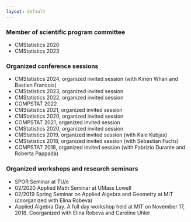 ```yaml
---
layout: default
---
```


### Member of scientific program committee
* CMStatistics 2020
* CMStatistics 2023


### Organized conference sessions
* CMStatistics 2024, organized invited session (with Kirien Whan and Bastien Francois)
* CMStatistics 2023, organized invited session
* CMStatistics 2022, organized invited session
* COMPSTAT 2022
* CMStatistics 2021, organized invited session
* CMStatistics 2020, organized invited session
* COMPSTAT 2021, organized invited session
* CMStatistics 2020, organized invited session
* CMStatistics 2019, organized invited session (with Kaie Kubjas)
* CMStatistics 2018, organized invited session (with Sebastian Fuchs)
* COMPSTAT 2018, organized invited session (with Fabrizio Durante and Roberta Pappadà)


### Organized workshops and research seminars

* SPOR Seminar at TU/e
* 02/2020 Applied Math Seminar at UMass Lowell
* 02/2019	Spring Seminar on Applied Algebra and Geometry at MIT (coorganized with Elina Robeva)
* Applied Algebra Day. A full day workshop held at MIT on November 17, 2018. Coorganized with Elina Robeva and Caroline Uhler
